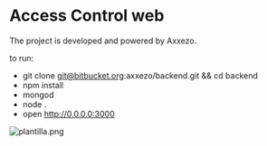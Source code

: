 # Access Control web

The project is developed and powered by Axxezo.

to run:

* git clone git@bitbucket.org:axxezo/backend.git && cd backend
* npm install
* mongod
* node .
* open http://0.0.0.0:3000

![plantilla.png](https://bitbucket.org/repo/7bbkby/images/3625128779-plantilla.png)